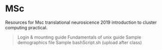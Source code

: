 # MSc

Resources for Msc translational neurosicence 2019 introduction to cluster computing practical. 
> Login & mounting guide
> Fundamentals of unix guide
> Sample demographics file
> Sample bashScript.sh (upload after class)
